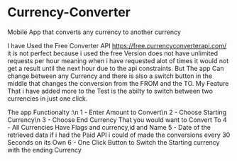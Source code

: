 # Currency-Converter
Mobile App that converts any currency to another currency

I have Used the Free Converter API https://free.currencyconverterapi.com/ it is not perfect because i used  the free Version does not have unlimited requests per hour meaning when i have requested alot of times it would not get a result until the next hour due to the api constraints. But The app Can change between any Currency and there is also a switch button in the middle that changes the conversion from the FROM and the TO. My Feature That i have added more to the Test is the abilty to switch between two currencies in just one click.

The app Functionalty :\n
1 - Enter Amount to Convert\n
2 - Choose Starting Currency\n
3 - Choose End Currency That you would want to Convert To
4 - All Currencies Have Flags and currency,id and Name
5 - Date of the retrieved data if i had the Paid API i could of made the conversions every 30 Seconds on its Own
6 - One Click Button to Switch the Starting currency with the ending Currency


